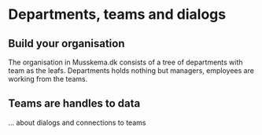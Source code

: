 # Departments, teams and dialogs

## Build your organisation

The organisation in Musskema.dk consists of a tree of departments with team as the leafs. Departments holds nothing but managers, employees are working from the teams.

## Teams are handles to data

... about dialogs and connections to teams